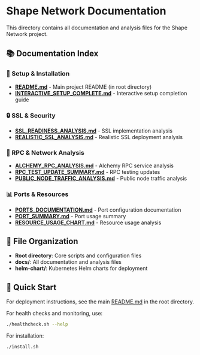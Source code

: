# Shape Network Documentation

This directory contains all documentation and analysis files for the Shape Network project.

## 📚 Documentation Index

### 🔧 Setup & Installation
- **[README.md](../README.md)** - Main project README (in root directory)
- **[INTERACTIVE_SETUP_COMPLETE.md](INTERACTIVE_SETUP_COMPLETE.md)** - Interactive setup completion guide

### 🔒 SSL & Security
- **[SSL_READINESS_ANALYSIS.md](SSL_READINESS_ANALYSIS.md)** - SSL implementation analysis
- **[REALISTIC_SSL_ANALYSIS.md](REALISTIC_SSL_ANALYSIS.md)** - Realistic SSL deployment analysis

### 🔗 RPC & Network Analysis
- **[ALCHEMY_RPC_ANALYSIS.md](ALCHEMY_RPC_ANALYSIS.md)** - Alchemy RPC service analysis
- **[RPC_TEST_UPDATE_SUMMARY.md](RPC_TEST_UPDATE_SUMMARY.md)** - RPC testing updates
- **[PUBLIC_NODE_TRAFFIC_ANALYSIS.md](PUBLIC_NODE_TRAFFIC_ANALYSIS.md)** - Public node traffic analysis

### 📊 Ports & Resources
- **[PORTS_DOCUMENTATION.md](PORTS_DOCUMENTATION.md)** - Port configuration documentation
- **[PORT_SUMMARY.md](PORT_SUMMARY.md)** - Port usage summary
- **[RESOURCE_USAGE_CHART.md](RESOURCE_USAGE_CHART.md)** - Resource usage analysis

## 📝 File Organization

- **Root directory**: Core scripts and configuration files
- **docs/**: All documentation and analysis files
- **helm-chart/**: Kubernetes Helm charts for deployment

## 🚀 Quick Start

For deployment instructions, see the main [README.md](../README.md) in the root directory.

For health checks and monitoring, use:
```bash
./healthcheck.sh --help
```

For installation:
```bash
./install.sh
```
